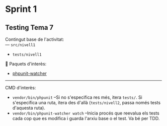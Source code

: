 # Sprint 1  
## Testing Tema 7
Contingut base de l'activitat:  
— `src/nivell1`  
- `tests/nivell1`  

👀 Paquets d'interès:  
- [phpunit-watcher](https://github.com/spatie/phpunit-watcher)  

---

CMD d'interès:  
- `vendor/bin/phpunit` –Si no s'especifica res més, itera `tests/`. Si s'especifica una ruta, itera des d'allà (`tests/nivell2`, passa només tests d'aquesta ruta).  
- `vendor/bin/phpunit-watcher watch` –Inicia procés que reevalua els tests cada cop que es modifica i guarda l'arxiu base o el test. Va bé per TDD.   